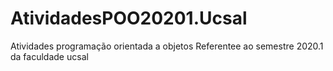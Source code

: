 # AtividadesPOO20201.Ucsal
Atividades programação orientada a objetos 
Referentee ao semestre 2020.1 da faculdade ucsal 
